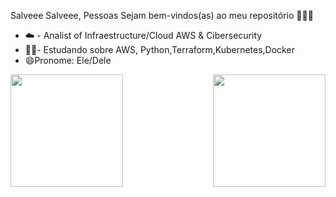 Salveee Salveee, Pessoas
Sejam bem-vindos(as) ao meu repositório 👨‍💻😎

- ☁️ - Analist of Infraestructure/Cloud AWS & Cibersecurity
- 📖🧠- Estudando sobre AWS, Python,Terraform,Kubernetes,Docker
- 😄Pronome: Ele/Dele




<div>
  
  <img  height="180em" src="https://github-readme-stats.vercel.app/api?username=ANDREMILHAREZI&show_icons=true&theme=great-gatsby&include_all_commits=true&count_private=true"/>
  <img align="right" height="180em" src="https://github-readme-stats.vercel.app/api/top-langs/?username=ANDREMILHAREZI&layout=compact&langs_count=16&theme=great-gatsby"/>
</div>
